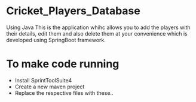 # Cricket_Players_Database
Using Java
  This is the application whihc allows you to add the players with their details, edit them and also delete them at your convenience which is developed using SpringBoot framework.

# To make code running
* Install SprintToolSuite4
* Create a new maven project
* Replace the respective files with these..
